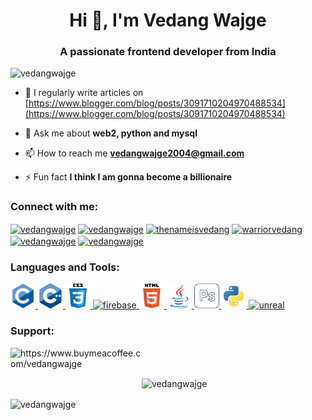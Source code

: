 <h1 align="center">Hi 👋, I'm Vedang Wajge</h1>
<h3 align="center">A passionate frontend developer from India</h3>

<p align="left"> <img src="https://komarev.com/ghpvc/?username=vedangwajge&label=Profile%20views&color=0e75b6&style=flat" alt="vedangwajge" /> </p>

- 📝 I regularly write articles on [https://www.blogger.com/blog/posts/3091710204970488534](https://www.blogger.com/blog/posts/3091710204970488534)

- 💬 Ask me about **web2, python and mysql**

- 📫 How to reach me **vedangwajge2004@gmail.com**

- ⚡ Fun fact **I think I am gonna become a billionaire**

<h3 align="left">Connect with me:</h3>
<p align="left">
<a href="https://www.linkedin.com/in/vedang-wajge/" target="blank"><img align="center" src="https://raw.githubusercontent.com/rahuldkjain/github-profile-readme-generator/master/src/images/icons/Social/linked-in-alt.svg" alt="vedangwajge" height="30" width="40" /></a>
<a href="https://fb.com/vedangwajge" target="blank"><img align="center" src="https://raw.githubusercontent.com/rahuldkjain/github-profile-readme-generator/master/src/images/icons/Social/facebook.svg" alt="vedangwajge" height="30" width="40" /></a>
<a href="https://instagram.com/thenameisvedang" target="blank"><img align="center" src="https://raw.githubusercontent.com/rahuldkjain/github-profile-readme-generator/master/src/images/icons/Social/instagram.svg" alt="thenameisvedang" height="30" width="40" /></a>
<a href="https://www.youtube.com/c/warriorvedang" target="blank"><img align="center" src="https://raw.githubusercontent.com/rahuldkjain/github-profile-readme-generator/master/src/images/icons/Social/youtube.svg" alt="warriorvedang" height="30" width="40" /></a>
<a href="https://www.hackerrank.com/vedangwajge" target="blank"><img align="center" src="https://raw.githubusercontent.com/rahuldkjain/github-profile-readme-generator/master/src/images/icons/Social/hackerrank.svg" alt="vedangwajge" height="30" width="40" /></a>
<a href="https://www.leetcode.com/vedangwajge" target="blank"><img align="center" src="https://raw.githubusercontent.com/rahuldkjain/github-profile-readme-generator/master/src/images/icons/Social/leet-code.svg" alt="vedangwajge" height="30" width="40" /></a>
</p>

<h3 align="left">Languages and Tools:</h3>
<p align="left"> <a href="https://www.cprogramming.com/" target="_blank" rel="noreferrer"> <img src="https://raw.githubusercontent.com/devicons/devicon/master/icons/c/c-original.svg" alt="c" width="40" height="40"/> </a> <a href="https://www.w3schools.com/cpp/" target="_blank" rel="noreferrer"> <img src="https://raw.githubusercontent.com/devicons/devicon/master/icons/cplusplus/cplusplus-original.svg" alt="cplusplus" width="40" height="40"/> </a> <a href="https://www.w3schools.com/css/" target="_blank" rel="noreferrer"> <img src="https://raw.githubusercontent.com/devicons/devicon/master/icons/css3/css3-original-wordmark.svg" alt="css3" width="40" height="40"/> </a> <a href="https://firebase.google.com/" target="_blank" rel="noreferrer"> <img src="https://www.vectorlogo.zone/logos/firebase/firebase-icon.svg" alt="firebase" width="40" height="40"/> </a> <a href="https://www.w3.org/html/" target="_blank" rel="noreferrer"> <img src="https://raw.githubusercontent.com/devicons/devicon/master/icons/html5/html5-original-wordmark.svg" alt="html5" width="40" height="40"/> </a> <a href="https://www.java.com" target="_blank" rel="noreferrer"> <img src="https://raw.githubusercontent.com/devicons/devicon/master/icons/java/java-original.svg" alt="java" width="40" height="40"/> </a> <a href="https://www.photoshop.com/en" target="_blank" rel="noreferrer"> <img src="https://raw.githubusercontent.com/devicons/devicon/master/icons/photoshop/photoshop-line.svg" alt="photoshop" width="40" height="40"/> </a> <a href="https://www.python.org" target="_blank" rel="noreferrer"> <img src="https://raw.githubusercontent.com/devicons/devicon/master/icons/python/python-original.svg" alt="python" width="40" height="40"/> </a> <a href="https://unrealengine.com/" target="_blank" rel="noreferrer"> <img src="https://raw.githubusercontent.com/kenangundogan/fontisto/036b7eca71aab1bef8e6a0518f7329f13ed62f6b/icons/svg/brand/unreal-engine.svg" alt="unreal" width="40" height="40"/> </a> </p>

<h3 align="left">Support:</h3>
<p><a href="https://www.buymeacoffee.com/https://www.buymeacoffee.com/vedangwajge"> <img align="left" src="https://cdn.buymeacoffee.com/buttons/v2/default-yellow.png" height="50" width="210" alt="https://www.buymeacoffee.com/vedangwajge" /></a></p><br><br>

<p><img align="center" src="https://github-readme-stats.vercel.app/api/top-langs?username=vedangwajge&show_icons=true&locale=en&layout=compact" alt="vedangwajge" /></p>

<p><img align="center" src="https://github-readme-streak-stats.herokuapp.com/?user=vedangwajge&" alt="vedangwajge" /></p>
